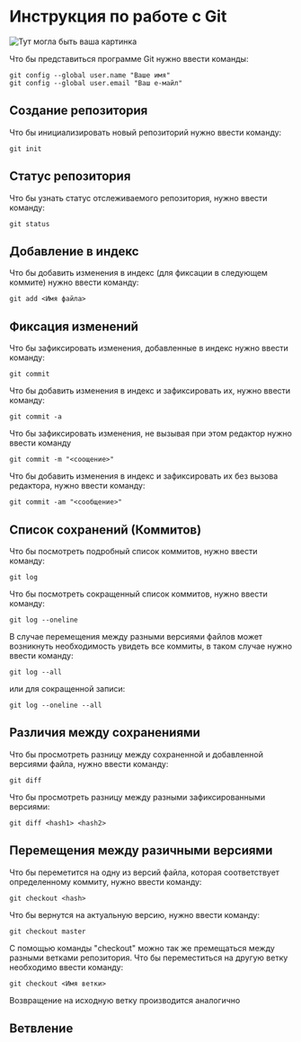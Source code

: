 # **Инструкция по работе с Git** 

![Тут могла быть ваша картинка](git_icon.jpg)

Что бы представиться программе Git нужно ввести команды:

    git config --global user.name "Ваше имя"
    git config --global user.email "Ваш е-майл"

## Создание репозитория

Что бы инициализировать новый репозиторий нужно ввести команду:

    git init

## Статус репозитория

Что бы узнать статус отслеживаемого репозитория, нужно ввести команду:

    git status

## Добавление в индекс

Что бы добавить изменения в индекс (для фиксации в следующем коммите) нужно ввести команду:

    git add <Имя файла>

## Фиксация изменений

Что бы зафиксировать изменения, добавленные в индекс нужно ввести команду:

    git commit

Что бы добавить изменения в индекс и зафиксировать их, нужно ввести команду:

    git commit -a

Что бы зафиксировать изменения, не вызывая при этом редактор нужно ввести команду

    git commit -m "<соощение>"

Что бы добавить изменения в индекс и зафиксировать их без вызова редактора, нужно ввести команду:

    git commit -am "<сообщение>"

## Список сохранений (Коммитов)

Что бы посмотреть подробный список коммитов, нужно ввести команду:

    git log

Что бы посмотреть сокращенный список коммитов, нужно ввести команду:

    git log --oneline

В случае перемещения между разными версиями файлов может возникнуть необходимость увидеть все коммиты, в таком случае нужно ввести команду:

    git log --all

или для сокращенной записи:

    git log --oneline --all

## Различия между сохранениями

Что бы просмотреть разницу между сохраненной и добавленной версиями файла, нужно ввести команду:

    git diff 

Что бы просмотреть разницу между разными зафиксированными версиями:

    git diff <hash1> <hash2>

## Перемещения между разичными версиями

Что бы переметится на одну из версий файла, которая соответствует определенному коммиту, нужно ввести команду:

    git checkout <hash>

Что бы вернутся на актуальную версию, нужно ввести команду:

    git checkout master

С помощью команды "checkout" можно так же премещаться между разными ветками репозитория. Что бы переместиться на другую ветку необходимо ввести команду:

    git checkout <Имя ветки>

Возвращение на исходную ветку производится аналогично

## Ветвление